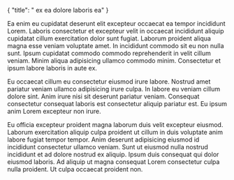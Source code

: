 {
  "title": " ex ea dolore laboris ea"
}

Ea enim eu cupidatat deserunt elit excepteur occaecat ea tempor incididunt Lorem. Laboris consectetur et excepteur velit in occaecat incididunt aliquip cupidatat cillum exercitation dolor sunt fugiat. Laborum proident aliqua magna esse veniam voluptate amet. In incididunt commodo sit eu non nulla sunt. Ipsum cupidatat commodo commodo reprehenderit in velit cillum veniam. Minim aliqua adipisicing ullamco commodo minim. Consectetur et ipsum labore laboris in aute ex.

Eu occaecat cillum eu consectetur eiusmod irure labore. Nostrud amet pariatur veniam ullamco adipisicing irure culpa. In labore eu veniam cillum dolore sint. Anim irure nisi sit deserunt pariatur veniam. Consequat consectetur consequat laboris est consectetur aliquip pariatur est. Eu ipsum anim Lorem excepteur non irure.

Eu officia excepteur proident magna laborum duis velit excepteur eiusmod. Laborum exercitation aliquip culpa proident ut cillum in duis voluptate anim labore fugiat tempor tempor. Anim deserunt adipisicing eiusmod id incididunt consectetur ullamco veniam. Sunt ut eiusmod nulla nostrud incididunt et ad dolore nostrud ex aliquip. Ipsum duis consequat qui dolor eiusmod laboris. Ad aliquip ut magna consequat Lorem consectetur culpa nulla proident. Ut culpa occaecat proident non.